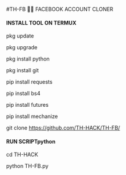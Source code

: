 #TH-FB 🧑‍💻
FACEBOOK ACCOUNT CLONER

#### INSTALL TOOL ON TERMUX 

pkg update

pkg upgrade

pkg install python

pkg install git

pip install requests

pip install bs4

pip install futures

pip install mechanize

git clone https://github.com/TH-HACK/TH-FB/

#### RUN SCRIPTpython

cd TH-HACK

python TH-FB.py

